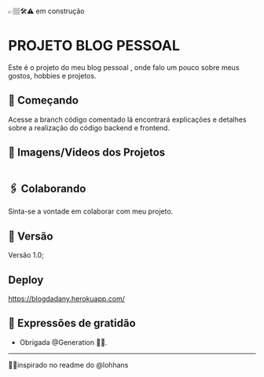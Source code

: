 👉🏽🛠⚠ em construção
<!--👉🏽🛠⚠ em contrução
✋🏽❌⛔parado
👍🏽✔🟢concluído-->
# PROJETO BLOG PESSOAL

Este é o projeto do meu blog pessoal , onde falo um pouco sobre meus gostos, hobbies e projetos.

## 🚀 Começando

Acesse a branch código comentado lá encontrará explicações e detalhes sobre a realização do código backend e frontend.

## 📸 Imagens/Videos dos Projetos

<img src="">

## 🖇️ Colaborando

Sinta-se a vontade em colaborar com meu projeto.

## 📌 Versão

Versão 1.0;

## Deploy

https://blogdadany.herokuapp.com/

## 🎁 Expressões de gratidão

* Obrigada @Generation 📢🤓.

---
🤝🏽inspirado no readme do @lohhans

